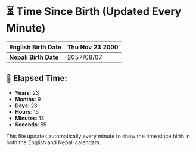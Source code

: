 # ⏳ Time Since Birth (Updated Every Minute)

| **English Birth Date** | Thu Nov 23 2000 |
|------------------------|-------------------------------------|
| **Nepali Birth Date**  | 2057/08/07                  |

## 📅 Elapsed Time:

- **Years**: 23
- **Months**: 9
- **Days**: 28
- **Hours**: 15
- **Minutes**: 13
- **Seconds**: 55

This file updates automatically every minute to show the time since birth in both the English and Nepali calendars.